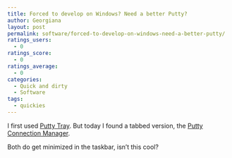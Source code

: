 ```yaml
---
title: Forced to develop on Windows? Need a better Putty?
author: Georgiana
layout: post
permalink: software/forced-to-develop-on-windows-need-a-better-putty/
ratings_users:
  - 0
ratings_score:
  - 0
ratings_average:
  - 0
categories:
  - Quick and dirty
  - Software
tags:
  - quickies
---
```

I first used [Putty Tray][1]. But today I found a tabbed version, the [Putty Connection Manager][2].

Both do get minimized in the taskbar, isn&#8217;t this cool?

 [1]: http://haanstra.eu/putty/ "Putty Tray"
 [2]: http://puttycm.free.fr/ "Putty Connection Manager"
